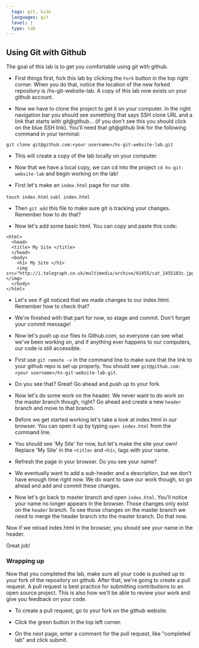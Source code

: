 ```yaml
---
  tags: git, kids 
  languages: git
  level: 1
  type: lab
---
```


## Using Git with Github

The goal of this lab is to get you comfortable using git with github.

* First things first, fork this lab by clicking the `Fork` button in the top right corner. When you do that, notice the location of the new forked repository is <your github username>/hs-git-website-lab. A copy of this lab now exists on your github account.  

* Now we have to clone the project to get it on your computer. In the right navigation bar you should see something that says SSH clone URL and a link that starts with git@github... (if you don't see this you should click on the blue SSH link). You'll need that git@github link for the following command in your terminal:

`git clone git@github.com:<your username>/hs-git-website-lab.git`

* This will create a copy of the lab locally on your computer.

* Now that we have a local copy, we can cd into the project `cd hs-git-website-lab` and begin working on the lab!

* First let's make an `index.html` page for our site.

`touch index.html`
`subl index.html`

* Then `git add` this file to make sure git is tracking your changes. Remember how to do that?

* Now let's add some basic html. You can copy and paste this code:

```
<html>
  <head>
  <title> My Site </title>
  </head>
  <body>
    <h1> My Site </h1>
    <img src="http://i.telegraph.co.uk/multimedia/archive/01455/cat_1455103c.jpg"></img>
  </body>
</html>
```

* Let's see if git noticed that we made changes to our index.html. Remember how to check that?

* We're finished with that part for now, so stage and commit. Don't forget your commit message!

* Now let's push up our files to Github.com, so everyone can see what we've been working on, and if anything ever happens to our computers, our code is still accessible.

* First use `git remote -v` in the command line to make sure that the link to your github repo is set up properly. You should see `git@github.com:<your username>/hs-git-website-lab.git`.

* Do you see that? Great! Go ahead and push up to your fork.

* Now let's do some work on the header. We never want to do work on the master branch though, right? Go ahead and create a new `header` branch and move to that branch.

* Before we get started working let's take a look at index.html in our browser. You can open it up by typing `open index.html` from the command line. 

* You should see 'My Site' for now, but let's make the site your own! Replace 'My Site' in the `<title>` and `<h1>`, tags with your name. 

* Refresh the page in your browser. Do you see your name?

* We eventually want to add a sub-header and a description, but we don't have enough time right now. We do want to save our work though, so go ahead and add and commit these changes. 

* Now let's go back to master branch and open `index.html`. You'll notice your name no longer appears in the browser. Those changes only exist on the `header` branch. To see those changes on the master branch we need to merge the header branch into the master branch. Do that now.

Now if we reload index.html in the browser, you should see your name in the header.

Great job! 


### Wrapping up

Now that you completed the lab, make sure all your code is pushed up to your fork of the repository on github. After that, we're going to create a pull request. A pull request is best practice for submitting contributions to an open source project. This is also how we'll be able to review your work and give you feedback on your code. 

* To create a pull request, go to your fork on the github website. 

* Click the green button in the top left corner. 

* On the next page, enter a comment for the pull request, like "completed lab" and click submit.
